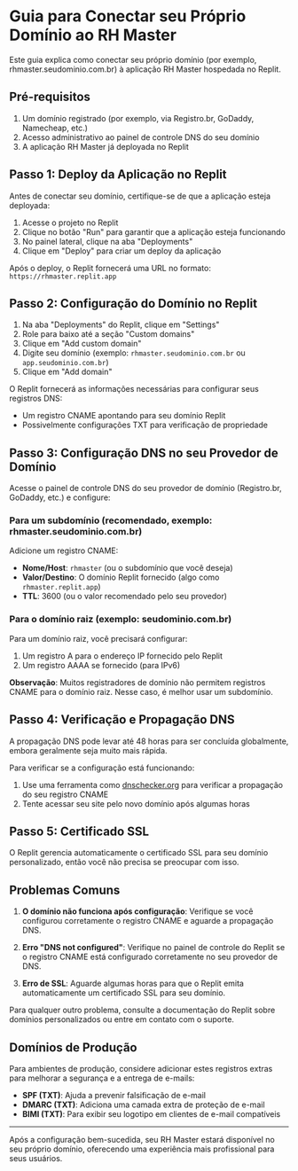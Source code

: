 # Guia para Conectar seu Próprio Domínio ao RH Master

Este guia explica como conectar seu próprio domínio (por exemplo, rhmaster.seudominio.com.br) à aplicação RH Master hospedada no Replit.

## Pré-requisitos

1. Um domínio registrado (por exemplo, via Registro.br, GoDaddy, Namecheap, etc.)
2. Acesso administrativo ao painel de controle DNS do seu domínio
3. A aplicação RH Master já deployada no Replit

## Passo 1: Deploy da Aplicação no Replit

Antes de conectar seu domínio, certifique-se de que a aplicação esteja deployada:

1. Acesse o projeto no Replit
2. Clique no botão "Run" para garantir que a aplicação esteja funcionando
3. No painel lateral, clique na aba "Deployments"
4. Clique em "Deploy" para criar um deploy da aplicação

Após o deploy, o Replit fornecerá uma URL no formato: `https://rhmaster.replit.app`

## Passo 2: Configuração do Domínio no Replit

1. Na aba "Deployments" do Replit, clique em "Settings"
2. Role para baixo até a seção "Custom domains"
3. Clique em "Add custom domain"
4. Digite seu domínio (exemplo: `rhmaster.seudominio.com.br` ou `app.seudominio.com.br`)
5. Clique em "Add domain"

O Replit fornecerá as informações necessárias para configurar seus registros DNS:
- Um registro CNAME apontando para seu domínio Replit
- Possivelmente configurações TXT para verificação de propriedade

## Passo 3: Configuração DNS no seu Provedor de Domínio

Acesse o painel de controle DNS do seu provedor de domínio (Registro.br, GoDaddy, etc.) e configure:

### Para um subdomínio (recomendado, exemplo: rhmaster.seudominio.com.br)

Adicione um registro CNAME:
- **Nome/Host**: `rhmaster` (ou o subdomínio que você deseja)
- **Valor/Destino**: O domínio Replit fornecido (algo como `rhmaster.replit.app`)
- **TTL**: 3600 (ou o valor recomendado pelo seu provedor)

### Para o domínio raiz (exemplo: seudominio.com.br)

Para um domínio raiz, você precisará configurar:

1. Um registro A para o endereço IP fornecido pelo Replit
2. Um registro AAAA se fornecido (para IPv6)

**Observação**: Muitos registradores de domínio não permitem registros CNAME para o domínio raiz. Nesse caso, é melhor usar um subdomínio.

## Passo 4: Verificação e Propagação DNS

A propagação DNS pode levar até 48 horas para ser concluída globalmente, embora geralmente seja muito mais rápida.

Para verificar se a configuração está funcionando:

1. Use uma ferramenta como [dnschecker.org](https://dnschecker.org) para verificar a propagação do seu registro CNAME
2. Tente acessar seu site pelo novo domínio após algumas horas

## Passo 5: Certificado SSL

O Replit gerencia automaticamente o certificado SSL para seu domínio personalizado, então você não precisa se preocupar com isso.

## Problemas Comuns

1. **O domínio não funciona após configuração**: Verifique se você configurou corretamente o registro CNAME e aguarde a propagação DNS.

2. **Erro "DNS not configured"**: Verifique no painel de controle do Replit se o registro CNAME está configurado corretamente no seu provedor de DNS.

3. **Erro de SSL**: Aguarde algumas horas para que o Replit emita automaticamente um certificado SSL para seu domínio.

Para qualquer outro problema, consulte a documentação do Replit sobre domínios personalizados ou entre em contato com o suporte.

## Domínios de Produção

Para ambientes de produção, considere adicionar estes registros extras para melhorar a segurança e a entrega de e-mails:

- **SPF (TXT)**: Ajuda a prevenir falsificação de e-mail
- **DMARC (TXT)**: Adiciona uma camada extra de proteção de e-mail
- **BIMI (TXT)**: Para exibir seu logotipo em clientes de e-mail compatíveis

---

Após a configuração bem-sucedida, seu RH Master estará disponível no seu próprio domínio, oferecendo uma experiência mais profissional para seus usuários.